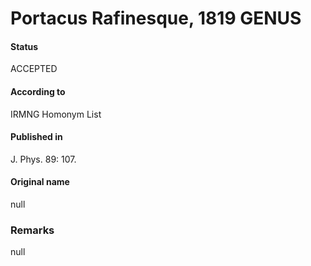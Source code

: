Portacus Rafinesque, 1819 GENUS
=======

#### Status
ACCEPTED

#### According to
IRMNG Homonym List

#### Published in
J. Phys. 89: 107.

#### Original name
null

### Remarks
null